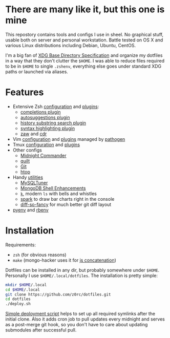 # There are many like it, but this one is mine

This repostory contains tools and configs I use in sheel. No graphical stuff,
usable both on server and personal workstation. Battle tested on OS X and
various Linux distributions including Debian, Ubuntu, CentOS.

I'm a big fan of [XDG Base Directory
Specification](http://standards.freedesktop.org/basedir-spec/basedir-spec-latest.html)
and organize my dotfiles in a way that they don't clutter the `$HOME`. I was
able to reduce files required to be in `$HOME` to single `.zshenv`, everything
else goes under standard XDG paths or launched via aliases.

# Features

* Extensive Zsh [configuration](zsh/zshrc) and [plugins](zsh/plugins):
  * [completions plugin](https://github.com/zsh-users/zsh-completions)
  * [autosuggestions plugin](https://github.com/tarruda/zsh-autosuggestions)
  * [history substring search plugin](https://github.com/zsh-users/zsh-history-substring-search)
  * [syntax highlighting plugin](https://github.com/zsh-users/zsh-syntax-highlighting)
  * [zaw](https://github.com/zsh-users/zaw) and [cdr](https://github.com/willghatch/zsh-cdr)
* Vim [configuration](vim/vimrc) and [plugins](vim/bundle) managed by [pathogen](https://github.com/tpope/vim-pathogen)
* Tmux [configuration](tmux/tmux.conf) and [plugins](tmux/plugins)
* Other configs
  * [Midnight Commander](configs/mc.ini)
  * [quilt](configs/quiltrc)
  * [Git](configs/gitconfig)
  * [htop](configs/htoprc)
* Handy [utilities](tools)
  * [MySQLTuner](https://github.com/major/MySQLTuner-perl)
  * [MongoDB Shell Enhancements](https://github.com/TylerBrock/mongo-hacker)
  * [`k`](https://github.com/rimraf/k), modern `ls` with bells and whistles
  * [spark](https://github.com/holman/spark) to draw bar charts right in the console
  * [diff-so-fancy](https://github.com/so-fancy/diff-so-fancy) for much better git diff layout
* [pyenv](https://github.com/yyuu/pyenv) and [rbenv](https://github.com/rbenv/rbenv)

# Installation

Requirements:
* `zsh` (for obvious reasons)
* `make` (mongo-hacker uses it for [js concatenation](https://github.com/TylerBrock/mongo-hacker/blob/master/Makefile#L9-L10))

Dotfiles can be installed in any dir, but probably somewhere under `$HOME`.
Personally I use `$HOME/.local/dotfiles`. The installation is pretty simple:
```sh
mkdir $HOME/.local
cd $HOME/.local
git clone https://github.com/z0rc/dotfiles.git
cd dotfiles
./deploy.sh
```

[Simple deployment script](deploy.sh) helps to set up all required symlinks
after the initial clone. Also it adds cron job to pull updates every midnight
and serves as a post-merge git hook, so you don't have to care about updating
submodules after successful pull.
